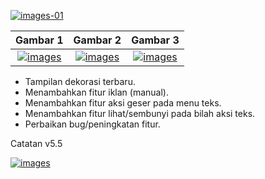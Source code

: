 [![images-01](https://raw.githubusercontent.com/FrogasQ/Catatan/main/images/20220215_192604.jpg)](https://github.com/FrogasQ/Catatan/blob/main/changelogs/v5.4.md)

| Gambar 1  | Gambar 2 | Gambar 3 |
| :-----------: | :----------: | :----------: |
| [![images](https://raw.githubusercontent.com/FrogasQ/Catatan/main/images/ss_1.jpg)](https://github.com/FrogasQ/Catatan/raw/main/images/ss_1.jpg) | [![images](https://github.com/FrogasQ/Catatan/raw/main/images/ss_2.jpg)](https://github.com/FrogasQ/Catatan/raw/main/images/ss_2.jpg) | [![images](https://raw.githubusercontent.com/FrogasQ/Catatan/main/images/ss_3.jpg)](https://github.com/FrogasQ/Catatan/raw/main/images/ss_3.jpg) |
- Tampilan dekorasi terbaru.
- Menambahkan fitur iklan (manual).
- Menambahkan fitur aksi geser pada menu teks.
- Menambahkan fitur lihat/sembunyi pada bilah aksi teks.
- Perbaikan bug/peningkatan fitur.

Catatan v5.5

[![images](https://raw.githubusercontent.com/FrogasQ/Catatan/main/images/button_3.png)](https://github.com/FrogasQ/Catatan/releases/tag/5.5)
